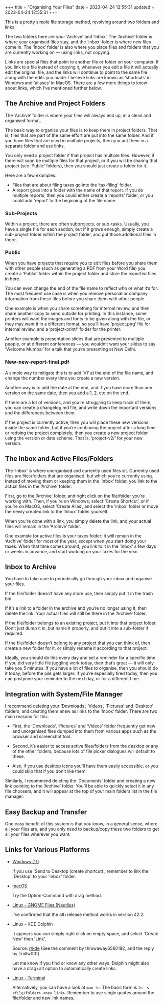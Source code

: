 +++
title = "Organising Your Files"
date = 2023-04-24 12:55:31
updated = 2023-04-24 12:55:31
+++

This is a pretty simple file storage method,
revolving around two folders and links.

The two folders here are your ‘Archive’ and ‘Inbox’.
The ‘Archive’ folder is where your organised files stay,
and the ‘Inbox’ folder is where new files come in.
The ‘Inbox’ folder is also where you place
files and folders that you are currently working on
— using links, not copying.

Links are special files that point to another
file or folder on your computer.
If you link to a file instead of copying it,
whenever you edit a file
it will actually edit the original file,
and the links will continue to point to the same file
along with the edits you made.
I believe links are known as ‘shortcuts’ in Windows
and ‘aliases’ in MacOS.
There are a few more things to know about links,
which I’ve mentioned further below.

## The Archive and Project Folders

The ‘Archive’ folder is where your files will always end up,
in a clean and organised format.

The basic way to organise your files is to
keep them in project folders.
That is, files that are part of the same effort
are put into the same folder.
And if you have files that are used in multiple projects,
then you put them in a separate folder and use links.

You only need a project folder if that project has multiple files.
However, if there will soon be multiple files for that project,
or if you will be sharing that project (see ‘Public’ folders),
then you should just create a folder for it.

Here are a few examples:

- Files that are about filing taxes go into the ‘tax-filing’ folder.
- A report goes into a folder with the name of that report.
  If you do multiple reports,
  then you could either create a ‘reports’ folder,
  or you could add ‘report’ to the beginning of the file name.

### Sub-Projects

Within a project, there are often subprojects,
or sub-tasks.
Usually, you have a single file for each section,
but if it grows enough,
simply create a sub-project folder within the project folder,
and put those additional files in there.

### Public

When you have projects that require you to edit files
before you share them with other people
(such as generating a PDF from your Word file)
you create a ‘Public’ folder within the project folder
and store the exported files in here.

You can even change the end of the file name
to reflect who or what it’s for.
The most frequent use case is when
you remove personal or company information from these files
before you share them with other people.

One example is when you share something for internal review,
and then share another copy to send outside for printing.
In this instance, some printers will want the images
and fonts to be given along with the file,
or they may want it in a different format,
so you’ll have ‘project.png’ file for internal review,
and a ‘project-print/’ folder for the printer.

Another example is presentation slides
that are presented to multiple people,
or at different conferences —
you wouldn’t want your slides to say
‘Welcome Mumbai’ for a talk that you’re
presenting at New Delhi.

### New-new-report-final.pdf

A simple way to mitigate this is to add ‘v1’
at the end of the file name,
and change the number every time
you create a new version.

Another way is to add the date at the end,
and if you have more than one version on the same date,
then you add a 1, 2, etc on the end.

If there are a lot of versions,
and you’re struggling to keep track of them,
you can create a changelog.md file,
and write down the important versions,
and the differences between them.

If the project is currently active,
then you will place these new versions inside
the same folder,
but if you’re continuing the project after a long time
or redoing the project completely,
then you create a new project folder
using the version or date scheme.
That is, ‘project-v2/’ for your new version.

## The Inbox and Active Files/Folders

The ‘Inbox’ is where unorganised and currently used files sit.
Currently used files are files/folders that are organised,
but which you’re currently using.
Instead of moving them or keeping them in the ‘Inbox’ folder,
you link to the actual files in the ‘Archive’ folder:

First, go to the ‘Archive’ folder,
and right click on the file/folder you’re working with.
Then, if you’re on Windows, select ‘Create Shortcut’,
or if you’re on MacOS, select ‘Create Alias’,
and select the ‘Inbox’ folder or
move the newly created link to the ‘Inbox’ folder yourself.

When you're done with a link,
you simply delete the link,
and your actual files will remain in the ‘Archive’ folder.

One example for active files is your taxes folder:
it will remain in the ‘Archive’ folder for most of the year,
except when you start doing your taxes.
When that time comes around,
you link to it in the ‘Inbox’ a few days or weeks in advance,
and start working on your taxes for the year.

## Inbox to Archive

You have to take care to periodically
go through your inbox and organise your files.

If the file/folder doesn’t have any more use,
then simply put it in the trash bin.

If it’s a link to a folder in the archive
and you’re no longer using it,
then delete the link.
Your actual files will still be there in the ‘Archive’ folder.

If the file/folder belongs to an existing project,
put it into that project folder.
Don’t just dump it in, but name it properly,
and put it into a sub-folder if required.

If the file/folder doesn’t belong to any project
that you can think of,
then create a new folder for it,
or simply rename it according to that project.

Ideally, you should do this every day
and set a reminder for a specific time.
If you did very little file juggling work today,
then that’s great — it will only take you 5 minutes.
If you have a lot of files to organise,
then you should do it today,
before the pile gets larger.
If you’re especially tired today,
then you can postpone your reminder to the next day,
or for a different time.

## Integration with System/File Manager

I recommend deleting your ‘Downloads’, ‘Videos’,
‘Pictures’ and ‘Desktop’ folders,
and creating them anew as links to the ‘Inbox’ folder.
There are two main reasons for this:

- First, the ‘Downloads’, ‘Pictures’ and ‘Videos’ folder
frequently get new and unorganised files dumped into them
from various apps such as the browser and screenshot tool.

- Second, it’s easier to access active files/folders
from the desktop or any of the other folders,
because lots of file picker dialogues will default to these.

- Also, if you use desktop icons
you’ll have them easily accessible,
or you could skip that if you don’t like them.

Similarly, I recommend deleting the ‘Documents’ folder
and creating a new link pointing to the ‘Archive’ folder.
You’ll be able to quickly select it in any file choosers,
and it will appear at the top of your main folders list
in the file manager.

## Easy Backup and Transfer

One easy benefit of this system is that you know,
in a general sense, where all your files are,
and you only need to backup/copy these two folders
to get all your files wherever you want.

## Links for Various Platforms

- [Windows (11)](https://www.digitalcitizen.life/how-create-shortcuts/#ftoc-heading-7)

  If you use 'Send to Desktop (create shortcut)',
  remember to link the 'Desktop' to your 'Inbox' folder.

- [macOS](https://support.apple.com/en-in/guide/mac-help/mchlp1046/mac)

  Try the Option-Command with drag method.

- [Linux - GNOME Files (Nautilus)](https://askubuntu.com/a/941711)

  I've confirmed that the alt+release method works in version 42.2.

- Linux - KDE Dolphin

  It appears you can simply right click on empty space,
  and select 'Create New' then 'Link'.

  Source: [r/kde](https://www.reddit.com/r/kde/comments/mpz1rc/dolphin_convenient_way_to_create_a_symlink/)
  (See the comment by throwaway6560192, and the reply by Trollw00t)

  Let me know if you find or know any other ways.
  Dolphin might also have a drag+alt option
  to automatically create links.

- [Linux - Terminal](https://www.geeksforgeeks.org/ln-command-in-linux-with-examples/)

  Alternatively, you can have a look at `man ln`.
  The basic form is `ln -s <file/folder> <new link>`.
  Remember to use single quotes around the file/folder and new link names.
